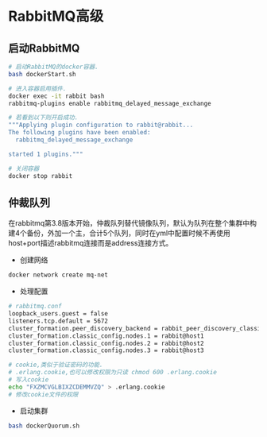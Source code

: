 # RabbitMQ高级

## 启动RabbitMQ

```bash
# 启动RabbitMQ的docker容器.
bash dockerStart.sh

# 进入容器启用插件.
docker exec -it rabbit bash
rabbitmq-plugins enable rabbitmq_delayed_message_exchange

# 若看到以下则开启成功.
"""Applying plugin configuration to rabbit@rabbit...
The following plugins have been enabled:
  rabbitmq_delayed_message_exchange

started 1 plugins."""

# 关闭容器
docker stop rabbit
```

## 仲裁队列

在rabbitmq第3.8版本开始，仲裁队列替代镜像队列，默认为队列在整个集群中构建4个备份，外加一个主，合计5个队列，同时在yml中配置时候不再使用host+port描述rabbitmq连接而是address连接方式。

- 创建网络

```bash
docker network create mq-net
```

- 处理配置

```bash
# rabbitmq.conf
loopback_users.guest = false
listeners.tcp.default = 5672
cluster_formation.peer_discovery_backend = rabbit_peer_discovery_classic_config
cluster_formation.classic_config.nodes.1 = rabbit@host1
cluster_formation.classic_config.nodes.2 = rabbit@host2
cluster_formation.classic_config.nodes.3 = rabbit@host3

# cookie,类似于验证密码的功能.
# .erlang.cookie,也可以修改权限为只读 chmod 600 .erlang.cookie
# 写入cookie
echo "FXZMCVGLBIXZCDEMMVZQ" > .erlang.cookie
# 修改cookie文件的权限
```

- 启动集群

```bash
bash dockerQuorum.sh 
```

















